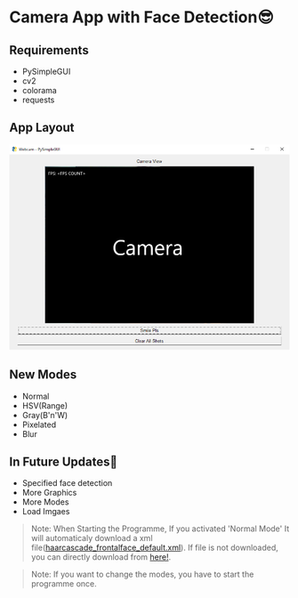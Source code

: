 # Camera App with Face Detection😎

## Requirements
* PySimpleGUI
* cv2
* colorama
* requests

## App Layout
![APP Layout](https://github.com/JohnPaul2011/Camera-App-with-Face-Detection/blob/10173c1063744d9da04a5e9c89d9873f17e86637/Assests/Screenshot%202023-07-28%20084339.png)

## New Modes
* Normal
* HSV(Range)
* Gray(B'n'W)
* Pixelated
* Blur

## In Future Updates🎉
* Specified face detection
* More Graphics
* More Modes
* Load Imgaes
  
>Note: When Starting the Programme, If you activated 'Normal Mode' It will automaticaly download a xml file([haarcascade_frontalface_default.xml](https://github.com/opencv/opencv/blob/4.x/data/haarcascades/haarcascade_frontalface_default.xml)). If file is not downloaded, you can directly download from [here!](https://github.com/opencv/opencv/blob/4.x/data/haarcascades/haarcascade_frontalface_default.xml).

>Note: If you want to change the modes, you have to start the programme once.
>
